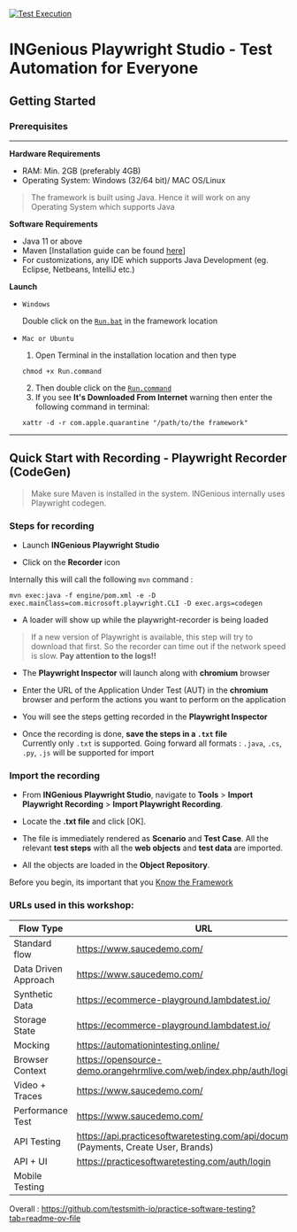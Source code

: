 [![Test Execution](https://github.com/ghoshasish99/testcon2025/actions/workflows/maven.yml/badge.svg)](https://github.com/ghoshasish99/testcon2025/actions/workflows/maven.yml)

# INGenious Playwright Studio - Test Automation for Everyone

## **Getting Started**

### **Prerequisites**
-------
**Hardware Requirements**

* RAM: Min. 2GB (preferably 4GB)
* Operating System: Windows (32/64 bit)/ MAC OS/Linux


> The framework is built using Java. Hence it will work on any Operating System which supports Java


**Software Requirements**

* Java 11 or above
* Maven [Installation guide can be found [here](https://maven.apache.org/install.html)]
* For customizations, any IDE which supports Java Development (eg. Eclipse, Netbeans, IntelliJ etc.)


**Launch**

* `Windows`
  
  Double click on the [`Run.bat`](#) in the framework location

* `Mac or Ubuntu`

    1. Open Terminal in the installation location and then type 
    ```shell
    chmod +x Run.command
    ```
    2. Then double click on the [`Run.command`](#)
    3. If you see **It's Downloaded From Internet** warning then enter the following command in terminal: 
     ```shell
     xattr -d -r com.apple.quarantine "/path/to/the framework"
     ```



-----------------------

## **Quick Start with Recording** - **Playwright Recorder (CodeGen)**



> Make sure Maven is installed in the system. INGenious internally uses Playwright codegen.


### Steps for recording


* Launch **INGenious Playwright Studio**

* Click on the **Recorder** icon

Internally this will call the following `mvn` command :

  ```
  mvn exec:java -f engine/pom.xml -e -D exec.mainClass=com.microsoft.playwright.CLI -D exec.args=codegen
  ```

* A loader will show up while the playwright-recorder is being loaded



> If a new version of Playwright is available, this step will try to download that first. So the recorder can time out if the network speed is slow.
  **Pay attention to the logs!!**

* The **Playwright Inspector** will launch along with **chromium** browser

* Enter the URL of the Application Under Test (AUT) in the **chromium** browser and perform the actions you want to perform on the application

* You will see the steps getting recorded in the **Playwright Inspector**

* Once the recording is done, **save the steps in a `.txt` file**
  <br>
  Currently only `.txt` is supported. Going forward all formats : `.java`, `.cs`, `.py`, `.js` will be supported for import



### Import the recording


* From **INGenious Playwright Studio**, navigate to **Tools** > **Import Playwright Recording** > **Import Playwright Recording**.

* Locate the **.txt file** and click [OK].

* The file is immediately rendered as **Scenario** and **Test Case**. All the relevant **test steps** with all the **web objects** and **test data** are imported.

* All the objects are loaded in the **Object Repository**.

Before you begin, its important that you [Know the Framework](https://ing-bank.github.io/ingenious-doc/knowyourframework/)

### URLs used in this workshop:

| Flow Type             | URL                          |
|-----------------------|------------------------------|
| Standard flow         | https://www.saucedemo.com/   |
| Data Driven Approach  | https://www.saucedemo.com/   |
| Synthetic Data        | https://ecommerce-playground.lambdatest.io/ |
| Storage State         | https://ecommerce-playground.lambdatest.io/ |
| Mocking               | https://automationintesting.online/ |
| Browser Context       | https://opensource-demo.orangehrmlive.com/web/index.php/auth/login |
| Video + Traces        | https://www.saucedemo.com/ |
| Performance Test      | https://www.saucedemo.com/ |
| API Testing           | https://api.practicesoftwaretesting.com/api/documentation#/ (Payments, Create User, Brands) |
| API + UI              | https://practicesoftwaretesting.com/auth/login |
| Mobile Testing        | |

Overall : https://github.com/testsmith-io/practice-software-testing?tab=readme-ov-file

 